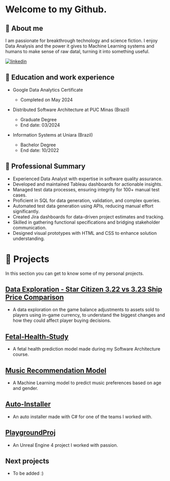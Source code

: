 
# Welcome to my Github.
## 🚀 About me
I am passionate for breakthrough technology and science fiction. I enjoy Data Analysis and the power it gives to Machine Learning systems and humans to make sense of raw datal, turning it into something useful.


[![linkedin](https://img.shields.io/badge/linkedin-0A66C2?style=for-the-badge&logo=linkedin&logoColor=white)](https://www.linkedin.com/in/matheus-perches/)


## 🧠 Education and work experience
- Google Data Analytics Certificate
    - Completed on May 2024

- Distributed Software Architecture at PUC Minas (Brazil)
    - Graduate Degree
    - End date: 03/2024
- Information Systems  at Uniara (Brazil)
    - Bachelor Degree
    - End date: 10/2022

 ## 💼 **Professional Summary**
- Experienced Data Analyst with expertise in software quality assurance.
- Developed and maintained Tableau dashboards for actionable insights.
- Managed test data processes, ensuring integrity for 100+ manual test cases.
- Proficient in SQL for data generation, validation, and complex queries.
- Automated test data generation using APIs, reducing manual effort significantly.
- Created Jira dashboards for data-driven project estimates and tracking.
- Skilled in gathering functional specifications and bridging stakeholder communication.
- Designed visual prototypes with HTML and CSS to enhance solution understanding.


# 📝 Projects
 In this section you can get to know some of my personal projects.

 ## [Data Exploration - Star Citizen 3.22 vs 3.23 Ship Price Comparison](https://github.com/matheusperches/sc_ship_prices_322_323)
 - A data exploration on the game balance adjustments to assets sold to players using in-game currency, to understand the  biggest changes and how they could affect player buying decisions.

## [Fetal-Health-Study](https://github.com/matheusperches/Fetal-health-study)
- A fetal health prediction model made during my Software Architecture course.

## [Music Recommendation Model](https://github.com/matheusperches/MusicRecommendation)

- A Machine Learning model to predict music preferences based on age and gender.

## [Auto-Installer](https://github.com/matheusperches/Auto-Installer)

- An auto installer made with C# for one of the teams I worked with.

## [PlaygroundProj](https://github.com/matheusperches/PlaygroundProj)
- An Unreal Engine 4 project I worked with passion.

## Next projects

- To be added :) 

